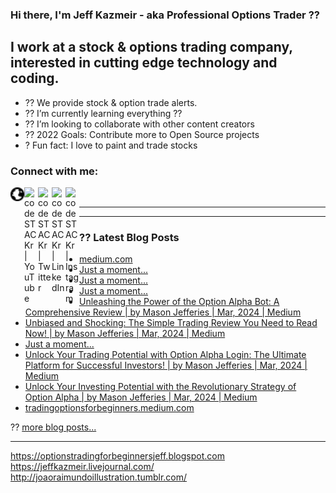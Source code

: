 

<!--
**jeffkazmeir/jeffkazmeir** is a ✨ _special_ ✨ repository because its `README.md` (this file) appears on your GitHub profile.

Here are some ideas to get you started:

- 🔭 I’m currently working on ...
- 🌱 I’m currently learning ...
- 👯 I’m looking to collaborate on ...
- 🤔 I’m looking for help with ...
- 💬 Ask me about ...
- 📫 How to reach me: ...
- 😄 Pronouns: ...
- ⚡ Fun fact: ...
-->
### Hi there, I'm Jeff Kazmeir - aka Professional Options Trader ??
## I work at a stock & options trading company, interested in cutting edge technology and coding.

- ?? We provide stock & option trade alerts.
- ?? I’m currently learning everything ??
- ?? I’m looking to collaborate with other content creators
- ?? 2022 Goals: Contribute more to Open Source projects
- ? Fun fact: I love to paint and trade stocks


### Connect with me:

[<img align="left" alt="codeSTACKr.com" width="22px" src="https://raw.githubusercontent.com/iconic/open-iconic/master/svg/globe.svg" />][website]
[<img align="left" alt="codeSTACKr | YouTube" width="22px" src="https://cdn.jsdelivr.net/npm/simple-icons@v3/icons/youtube.svg" />][youtube]
[<img align="left" alt="codeSTACKr | Twitter" width="22px" src="https://cdn.jsdelivr.net/npm/simple-icons@v3/icons/twitter.svg" />][twitter]
[<img align="left" alt="codeSTACKr | LinkedIn" width="22px" src="https://cdn.jsdelivr.net/npm/simple-icons@v3/icons/linkedin.svg" />][linkedin]
[<img align="left" alt="codeSTACKr | Instagram" width="22px" src="https://cdn.jsdelivr.net/npm/simple-icons@v3/icons/instagram.svg" />][instagram]

<br />

---

---

### ?? Latest Blog Posts

<!-- BLOG-POST-LIST:START -->
- [medium.com](https://medium.com/@tradingoptionsforbeginners/discover-the-proven-strategy-for-explosive-profits-with-options-day-trading-learn-how-to-master-2e52a91c793a?source=ifttt--------------3)
- [Just a moment...](https://medium.com/@tradingoptionsforbeginners/discover-the-truth-simpler-trading-reviews-on-reddit-exposed-2064e553bc96?source=ifttt--------------3)
- [Just a moment...](https://medium.com/@tradingoptionsforbeginners/unlock-your-potential-with-option-alpha-pricing-learn-the-secret-strategies-for-maximizing-profits-d17b4bf3fbfc?source=ifttt--------------3)
- [Just a moment...](https://medium.com/@tradingoptionsforbeginners/simpler-trading-reviews-the-ultimate-guide-to-maximizing-your-investments-4f04d2be9bc2?source=ifttt--------------3)
- [Unleashing the Power of the Option Alpha Bot: A Comprehensive Review | by Mason Jefferies | Mar, 2024 | Medium](https://tradingoptionsforbeginners.medium.com/unleashing-the-power-of-the-option-alpha-bot-a-comprehensive-review-ec60f14b31f7?source=ifttt--------------3)
- [Unbiased and Shocking: The Simple Trading Review You Need to Read Now! | by Mason Jefferies | Mar, 2024 | Medium](https://tradingoptionsforbeginners.medium.com/unbiased-and-shocking-the-simple-trading-review-you-need-to-read-now-06a1d9ca9256?source=ifttt--------------3)
- [Just a moment...](https://tradingoptionsforbeginners.medium.com/unlock-your-trading-potential-inside-the-explosive-growth-of-the-option-alpha-podcast-4aaed8506b0d?source=ifttt--------------3)
- [Unlock Your Trading Potential with Option Alpha Login: The Ultimate Platform for Successful Investors! | by Mason Jefferies | Mar, 2024 | Medium](https://tradingoptionsforbeginners.medium.com/unlock-your-trading-potential-with-option-alpha-login-the-ultimate-platform-for-successful-58b2aa1b879e?source=ifttt--------------3)
- [Unlock Your Investing Potential with the Revolutionary Strategy of Option Alpha | by Mason Jefferies | Mar, 2024 | Medium](https://tradingoptionsforbeginners.medium.com/unlock-your-investing-potential-with-the-revolutionary-strategy-of-option-alpha-4778e7d99fd3?source=ifttt--------------3)
- [tradingoptionsforbeginners.medium.com](https://tradingoptionsforbeginners.medium.com/discover-the-secret-to-making-millions-with-long-puts-the-ultimate-investment-strategy-a33bd607be41?source=ifttt--------------3)
<!-- BLOG-POST-LIST:END -->

?? [more blog posts...](https://theministerofcapitalism.com/blog/)

---


[website]: https://kingtradingsystems.com/blog/
[twitter]: https://twitter.com/optionstradejef
[youtube]: https://www.youtube.com/channel/UCEo82TuA0YdbXyO2oPecIHQ
[instagram]: https://tradingoptionsforbeginners.medium.com
[linkedin]: https://ca.linkedin.com/in/theministerofcapitalism
 https://optionstradingforbeginnersjeff.blogspot.com
 https://jeffkazmeir.livejournal.com/
 http://joaoraimundoillustration.tumblr.com/



